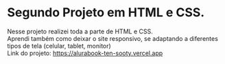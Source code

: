 # Segundo Projeto em HTML e CSS.</br>
Nesse projeto realizei toda a parte de HTML e CSS.</br>
Aprendi também como deixar o site responsivo, se adaptando a diferentes tipos de tela (celular, tablet, monitor)</br>
Link do projeto: https://alurabook-ten-sooty.vercel.app
